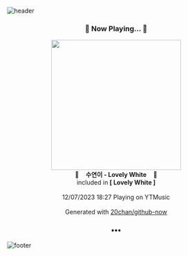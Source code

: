 ![header](https://capsule-render.vercel.app/api?type=wave&height=170&section=header&fontColor=090707&fontAlignX=45&fontAlignY=65&fontSize=100)

<h3 align="center">🎵 Now Playing... 🎵</h3>
<p align="center">
  <a href="https://music.youtube.com/watch?v=yFQo7lGGs0A">
    <img width="300" src="https://lh3.googleusercontent.com/LQy9wmfmclIIfgjaXLDbgIKhjG1TAlzi6_FsvKOPLOKvXjBAjfvL3kVgS4Lfzv_LJQndj6ATgCzT1U31">
  </a>
  <br>
  🎵&nbsp&nbsp&nbsp <b>수연이 - Lovely White</b> &nbsp&nbsp&nbsp🎵
  <br>
  included in <b>[ Lovely White ]</b>
  
  <br />
  <br />
  12/07/2023 18:27 Playing on YTMusic
  <br />
  <br />
  Generated with <a href="https://github.com/20chan/github-now">20chan/github-now</a>
</p>

<h3 align="center">•••</h3>

![footer](https://capsule-render.vercel.app/api?type=wave&height=150&section=footer)
